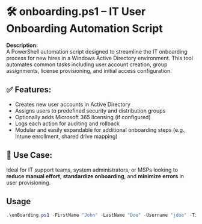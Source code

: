 <h1>🛠️ onboarding.ps1 – IT User Onboarding Automation Script</h1>

<p><strong>Description:</strong><br>
A PowerShell automation script designed to streamline the IT onboarding process for new hires in a Windows Active Directory environment. This tool automates common tasks including user account creation, group assignments, license provisioning, and initial access configuration.</p>

<h2>✅ Features:</h2>
<ul>
  <li>Creates new user accounts in Active Directory</li>
  <li>Assigns users to predefined security and distribution groups</li>
  <li>Optionally adds Microsoft 365 licensing (if configured)</li>
  <li>Logs each action for auditing and rollback</li>
  <li>Modular and easily expandable for additional onboarding steps (e.g., Intune enrollment, shared drive mapping)</li>
</ul>

<h2>💼 Use Case:</h2>
<p>Ideal for IT support teams, system administrators, or MSPs looking to <strong>reduce manual effort</strong>, <strong>standardize onboarding</strong>, and <strong>minimize errors</strong> in user provisioning.</p>

## Usage
```powershell
.\onBoarding.ps1 -FirstName "John" -LastName "Doe" -Username "jdoe" -Title "Support Tech"
